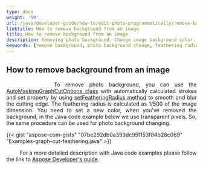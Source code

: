 ```yaml
---
type: docs
weight: '90'
url: /java/developer-guide/how-to/edit-photo-programmatically/remove-background
linktitle: How to remove background from an image
title: How to remove background from an image
description: Removing photo background. Change image background color.
keywords: [remove background, photo background change, feathering radius, auto masking graph cut]
---
```


## How to remove background from an image

<p align='justify'>
&nbsp;&nbsp;&nbsp;&nbsp;&nbsp;&nbsp;&nbsp;&nbsp;
To remove photo background, you can use the
<a href="https://reference.aspose.com/imaging/java/com.aspose.imaging.masking.options/automaskinggraphcutoptions/">AutoMaskingGraphCutOptions class</a> with automatically calculated strokes and set property by using
<a href="https://reference.aspose.com/imaging/java/com.aspose.imaging.masking.options/graphcutmaskingoptions/#setFeatheringRadius-int-">setFeatheringRadius method</a> to smooth and blur the cutting edge. The feathering radius is calculated as 1/500 of the image dimension. You need to set a new color, when you've removed the background, in the Java code example below we use transparent pixels. So, the same procedure can be used for photo background changing.
</p>

{{< gist "aspose-com-gists" "07be292db0a393dc95f153f84b28c069" "Examples-graph-cut-feathering.java" >}}

<p align='justify'>
&nbsp;&nbsp;&nbsp;&nbsp;&nbsp;&nbsp;&nbsp;&nbsp;
For a more detailed description with Java code examples please follow the link to <a href="https://docs.aspose.com/imaging/java/removing-background-from-images/">Aspose Developer's guide</a>.
</p>
